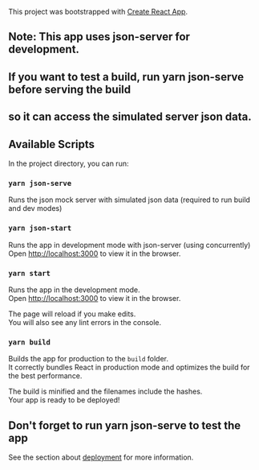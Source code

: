 This project was bootstrapped with [Create React App](https://github.com/facebook/create-react-app).

## Note: This app uses json-server for development.
## If you want to test a build, run yarn json-serve before serving the build
## so it can access the simulated server json data.

## Available Scripts

In the project directory, you can run:

### `yarn json-serve`

Runs the json mock server with simulated json data (required to run build and dev modes)

### `yarn json-start`

Runs the app in development mode with json-server (using concurrently)<br>
Open [http://localhost:3000](http://localhost:3000) to view it in the browser.

### `yarn start`

Runs the app in the development mode.<br>
Open [http://localhost:3000](http://localhost:3000) to view it in the browser.

The page will reload if you make edits.<br>
You will also see any lint errors in the console.

### `yarn build`

Builds the app for production to the `build` folder.<br>
It correctly bundles React in production mode and optimizes the build for the best performance.

The build is minified and the filenames include the hashes.<br>
Your app is ready to be deployed!

## Don't forget to run yarn json-serve to test the app

See the section about [deployment](https://facebook.github.io/create-react-app/docs/deployment) for more information.